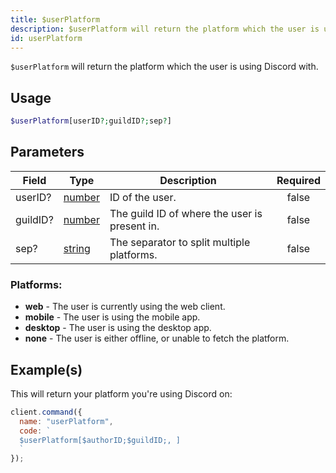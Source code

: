 ```yaml
---
title: $userPlatform
description: $userPlatform will return the platform which the user is using Discord with.
id: userPlatform
---
```


`$userPlatform` will return the platform which the user is using Discord with.

## Usage

```php
$userPlatform[userID?;guildID?;sep?]
```

## Parameters

| Field    | Type                                                                                              | Description                                   | Required |
| -------- | ------------------------------------------------------------------------------------------------- | --------------------------------------------- | :------: |
| userID?  | [number](https://developer.mozilla.org/en-US/docs/Web/JavaScript/Reference/Global_Objects/Number) | ID of the user.                               |  false   |
| guildID? | [number](https://developer.mozilla.org/en-US/docs/Web/JavaScript/Reference/Global_Objects/Number) | The guild ID of where the user is present in. |  false   |
| sep?     | [string](https://developer.mozilla.org/en-US/docs/Web/JavaScript/Reference/Global_Objects/String) | The separator to split multiple platforms.    |  false   |

### Platforms:

- **web** - The user is currently using the web client.
- **mobile** - The user is using the mobile app.
- **desktop** - The user is using the desktop app.
- **none** - The user is either offline, or unable to fetch the platform.

## Example(s)

This will return your platform you're using Discord on:

```javascript
client.command({
  name: "userPlatform",
  code: `
  $userPlatform[$authorID;$guildID;, ]
  `
});
```
